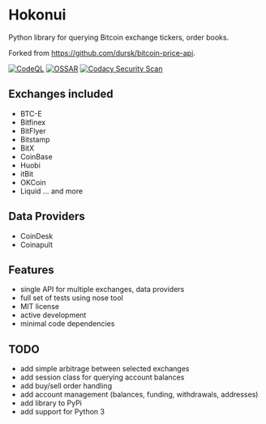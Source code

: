# Hokonui
Python library for querying Bitcoin exchange tickers, order books. 

Forked from https://github.com/dursk/bitcoin-price-api.

[![CodeQL](https://github.com/laisee/hokonui/actions/workflows/codeql-analysis.yml/badge.svg)](https://github.com/laisee/hokonui/actions/workflows/codeql-analysis.yml)
[![OSSAR](https://github.com/laisee/hokonui/actions/workflows/ossar-analysis.yml/badge.svg)](https://github.com/laisee/hokonui/actions/workflows/ossar-analysis.yml)
[![Codacy Security Scan](https://github.com/laisee/hokonui/actions/workflows/codacy-analysis.yml/badge.svg)](https://github.com/laisee/hokonui/actions/workflows/codacy-analysis.yml)

## Exchanges included
 - BTC-E
 - Bitfinex
 - BitFlyer
 - Bitstamp
 - BitX
 - CoinBase
 - Huobi
 - itBit
 - OKCoin
 - Liquid
 ... and more 

## Data Providers
 - CoinDesk
 - Coinapult

## Features
 - single API for multiple exchanges, data providers
 - full set of tests using nose tool
 - MIT license
 - active development
 - minimal code dependencies
 
## TODO
 - add simple arbitrage between selected exchanges
 - add session class for querying account balances
 - add buy/sell order handling
 - add account management (balances, funding, withdrawals, addresses)
 - add library to PyPi
 - add support for Python 3
